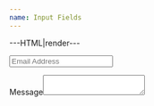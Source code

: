 ```yaml
---
name: Input Fields
---
```


---HTML|render---

<input type="email" name="name" placeholder="Email Address" required>

<label for="message">Message</label><textarea name="textarea" id="message" required></textarea>